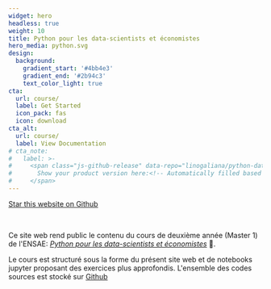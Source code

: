 ```yaml
---
widget: hero
headless: true
weight: 10
title: Python pour les data-scientists et économistes
hero_media: python.svg
design:
  background:
    gradient_start: '#4bb4e3'
    gradient_end: '#2b94c3'
    text_color_light: true
cta:
  url: course/
  label: Get Started
  icon_pack: fas
  icon: download
cta_alt:
  url: course/
  label: View Documentation
# cta_note:
#   label: >-
#     <span class="js-github-release" data-repo="linogaliana/python-datascientist">
#       Show your product version here:<!-- Automatically filled based on data-repo value -->
#     </span>
---
```


<!--## Structuration du site--->

<a class="github-button" href="https://github.com/linogaliana/python-datascientist" data-icon="octicon-star" data-size="large" data-show-count="true" aria-label="Star this website on Github">Star this website on Github</a><script async defer src="https://buttons.github.io/buttons.js"></script>

<br>

Ce site web rend public le contenu du cours de 
deuxième année (Master 1) de l'ENSAE:
[*Python pour les data-scientists et économistes*](https://www.ensae.fr/courses/python-pour-le-data-scientist-pour-leconomiste/)
:snake:. 

Le cours est structuré sous la forme du présent site web et de notebooks
jupyter proposant des exercices plus approfondis. L'ensemble
des codes sources est stocké sur [Github](https://github.com/linogaliana/python-datascientist)
<a href="https://github.com/linogaliana/python-datascientist" class="github"><i class="fab fa-github"></i></a>



